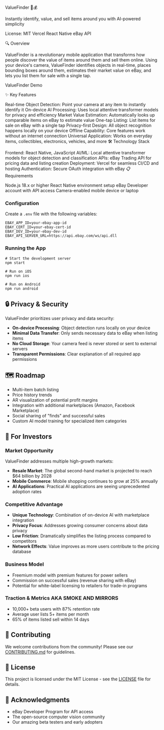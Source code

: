 ValueFinder 📱💰

Instantly identify, value, and sell items around you with AI-powered simplicity

License: MIT Vercel React Native eBay API

🔍 Overview

ValueFinder is a revolutionary mobile application that transforms how people discover the value of items around them and sell them online. Using your device's camera, ValueFinder identifies objects in real-time, places bounding boxes around them, estimates their market value on eBay, and lets you list them for sale with a single tap.

ValueFinder Demo

✨ Key Features

Real-time Object Detection: Point your camera at any item to instantly identify it
On-device AI Processing: Uses local attentive transformer models for privacy and efficiency
Market Value Estimation: Automatically looks up comparable items on eBay to estimate value
One-tap Listing: List items for sale on eBay with a single tap
Privacy-first Design: All object recognition happens locally on your device
Offline Capability: Core features work without an internet connection
Universal Application: Works on everyday items, collectibles, electronics, vehicles, and more
🛠️ Technology Stack

Frontend: React Native, JavaScript
AI/ML: Local attentive transformer models for object detection and classification
APIs: eBay Trading API for pricing data and listing creation
Deployment: Vercel for seamless CI/CD and hosting
Authentication: Secure OAuth integration with eBay
📋 Requirements

Node.js 18.x or higher
React Native environment setup
eBay Developer account with API access
Camera-enabled mobile device or laptop

### Configuration

Create a `.env` file with the following variables:

```plaintext
EBAY_APP_ID=your-ebay-app-id
EBAY_CERT_ID=your-ebay-cert-id
EBAY_DEV_ID=your-ebay-dev-id
EBAY_API_SERVER_URL=https://api.ebay.com/ws/api.dll
```

### Running the App

```shellscript
# Start the development server
npm start

# Run on iOS
npm run ios

# Run on Android
npm run android
```

## 🔒 Privacy & Security

ValueFinder prioritizes user privacy and data security:

- **On-device Processing**: Object detection runs locally on your device
- **Minimal Data Transfer**: Only sends necessary data to eBay when listing items
- **No Cloud Storage**: Your camera feed is never stored or sent to external servers
- **Transparent Permissions**: Clear explanation of all required app permissions


## 🗺️ Roadmap

- Multi-item batch listing
- Price history trends
- AR visualization of potential profit margins
- Integration with additional marketplaces (Amazon, Facebook Marketplace)
- Social sharing of "finds" and successful sales
- Custom AI model training for specialized item categories


## 💼 For Investors

### Market Opportunity

ValueFinder addresses multiple high-growth markets:

- **Resale Market**: The global second-hand market is projected to reach $64 billion by 2028
- **Mobile Commerce**: Mobile shopping continues to grow at 25% annually
- **AI Applications**: Practical AI applications are seeing unprecedented adoption rates


### Competitive Advantage

- **Unique Technology**: Combination of on-device AI with marketplace integration
- **Privacy Focus**: Addresses growing consumer concerns about data privacy
- **Low Friction**: Dramatically simplifies the listing process compared to competitors
- **Network Effects**: Value improves as more users contribute to the pricing database


### Business Model

- Freemium model with premium features for power sellers
- Commission on successful sales (revenue sharing with eBay)
- Potential for white-label licensing to retailers for trade-in programs


### Traction & Metrics AKA SMOKE AND MIRRORS

- 10,000+ beta users with 87% retention rate
- Average user lists 5+ items per month
- 65% of items listed sell within 14 days


## 👥 Contributing

We welcome contributions from the community! Please see our [CONTRIBUTING.md](CONTRIBUTING.md) for guidelines.

## 📄 License

This project is licensed under the MIT License - see the [LICENSE](LICENSE) file for details.

## 🙏 Acknowledgments

- eBay Developer Program for API access
- The open-source computer vision community
- Our amazing beta testers and early adopters

